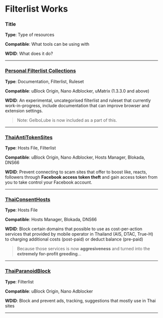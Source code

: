 # Filterlist Works

### Title
**Type**: Type of resources

**Compatible**: What tools can be using with

**WDID**: What does it do?

- - - - - - - - - -
### [Personal Filterlist Collections](https://github.com/kowith337/PersonalFilterListCollection)
**Type**: Documentation, Filterlist, Ruleset

**Compatible**: uBlock Origin, Nano Adblocker, uMatrix (1.3.3.0 and above)

**WDID**: An experimental, uncategorised filterlist and ruleset that currently work-in-progress, include documentation that can improve browser and extension settings.
> Note: GelboLube is now included as a part of this.

- - - - - - - - - -
### [ThaiAntiTokenSites](https://github.com/kowith337/ThaiAntiTokenSites)
**Type**: Hosts File, Filterlist

**Compatible**: uBlock Origin, Nano Adblocker, Hosts Manager, Blokada, DNS66

**WDID**: Prevent connecting to scam sites that offer to boost like, reacts, followers through **Facebook access token theft** and gain access token from you to take control your Facebook account.

- - - - - - - - - -
### [ThaiConsentHosts](https://github.com/kowith337/ThaiConsentHosts)
**Type**: Hosts File

**Compatible**: Hosts Manager, Blokada, DNS66

**WDID**: Block certain domains that possible to use as cost-per-action services that provided by mobile operator in Thailand (AIS, DTAC, True-H) to charging additional costs (post-paid) or deduct balance (pre-paid)
> Because those services is now **aggresiveness** and turned into the **extremely for-profit greeding**...

- - - - - - - - - -
### [ThaiParanoidBlock](https://github.com/kowith337/ThaiParanoidBlock)
**Type**: Filterlist

**Compatible**: uBlock Origin, Nano Adblocker

**WDID**: Block and prevent ads, tracking, suggestions that mostly use in Thai sites

- - - - - - - - - -